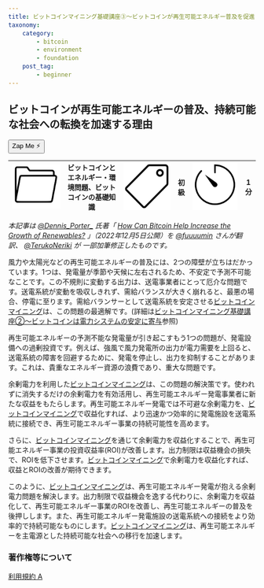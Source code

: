 ```yaml
---
title: ビットコインマイニング基礎講座③〜ビットコインが再生可能エネルギー普及を促進？
taxonomy:
    category:
        - bitcoin
        - environment
        - foundation
    post_tag:
        - beginner
---
```


## ビットコインが再生可能エネルギーの普及、持続可能な社会への転換を加速する理由

<button class="zap-button" data-npub="npub1u3rz86hzjejkh54mg04u20sxe62ps3nhtqy987n6yqv6sx52uhjsnkn4se" data-relays="wss://relay.damus.io,wss://relay.snort.social,wss://nostr.wine,wss://relay.nostr.band">Zap Me ⚡</button>

|  ![Category](/_images/category.png)  |  ビットコインとエネルギー・環境問題、ビットコインの基礎知識 |  ![Tag](/_images/tag.png)  | 初級  | ![Time](/_images/timer.png)  |  1分  |
| ---- | ---- | ---- | ---- | ---- | ---- |

*本記事は [@Dennis_Porter_](https://twitter.com/Dennis_Porter_) 氏著「 [How Can Bitcoin Help Increase the Growth of Renewables?](https://www.satoshiaction.io/post/how-can-bitcoin-help-increase-the-growth-of-renewables) 」（2022年12月5日公開）を [@fuuuumin](https://twitter.com/fuuuumin314) さんが翻訳、  [@TerukoNeriki](https://twitter.com/TerukoNeriki) が 一部加筆修正したものです。*

風力や太陽光などの再生可能エネルギーの普及には、2つの障壁が立ちはだかっています。1つは、発電量が季節や天候に左右されるため、不安定で予測不可能なことです。この不規則に変動する出力は、送電事業者にとって厄介な問題です。送電系統が変動を吸収しきれず、需給バランスが大きく崩れると、最悪の場合、停電に至ります。需給バランサーとして送電系統を安定させる[ビットコインマイニング](https://lostinbitcoin.jp.testrs.jp/staging/glossary/glossary-ma/#mining)は、この問題の最適解です。(詳細は[ビットコインマイニング基礎講座②〜ビットコインは電力システムの安定に寄与](https://lostinbitcoin.jp.testrs.jp/staging/bitcoin/how_can_bitcoin_balance_the_grid/)参照)

再生可能エネルギーの予測不能な発電量が引き起こすもう1つの問題が、発電設備への過剰投資です。例えば、強風で風力発電所の出力が電力需要を上回ると、送電系統の障害を回避するために、発電を停止し、出力を抑制することがあります。これは、貴重なエネルギー資源の浪費であり、重大な問題です。

余剰電力を利用した[ビットコインマイニング](https://lostinbitcoin.jp.testrs.jp/staging/glossary/glossary-ma/#mining)は、この問題の解決策です。使われずに消失するだけの余剰電力を有効活用し、再生可能エネルギー発電事業者に新たな収益をもたらします。再生可能エネルギー発電では不可避な余剰電力を、[ビットコインマイニング](https://lostinbitcoin.jp.testrs.jp/staging/glossary/glossary-ma/#mining)で収益化すれば、より迅速かつ効率的に発電施設を送電系統に接続でき、再生可能エネルギー事業の持続可能性を高めます。

さらに、[ビットコインマイニング](https://lostinbitcoin.jp.testrs.jp/staging/glossary/glossary-ma/#mining)を通じて余剰電力を収益化することで、再生可能エネルギー事業の投資収益率(ROI)が改善します。出力制限は収益機会の損失で、ROIを低下させます。[ビットコインマイニング](https://lostinbitcoin.jp.testrs.jp/staging/glossary/glossary-ma/#mining)で余剰電力を収益化すれば、収益とROIの改善が期待できます。

このように、[ビットコインマイニング](https://lostinbitcoin.jp.testrs.jp/staging/glossary/glossary-ma/#mining)は、再生可能エネルギー発電が抱える余剰電力問題を解決します。出力制限で収益機会を逸する代わりに、余剰電力を収益化して、再生可能エネルギー事業のROIを改善し、再生可能エネルギーの普及を後押しします。また、再生可能エネルギー発電施設の送電系統への接続をより効率的で持続可能なものにします。[ビットコインマイニング](https://lostinbitcoin.jp/glossary.testrs.jp/staging/glossary-ma/#mining)は、再生可能エネルギーを主電源とした持続可能な社会への移行を加速します。

### 著作権等について
[利用規約 A](https://lostinbitcoin.jp/copyright/#uaa)
